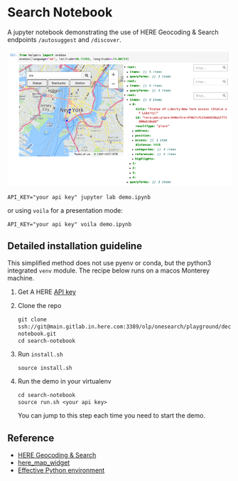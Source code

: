 # Search Notebook

A jupyter notebook demonstrating the use of HERE Geocoding & Search endpoints `/autosuggest` and `/discover`.

![searching for "statue of liberty"](screenshot.png)

    
    API_KEY="your api key" jupyter lab demo.ipynb

or using `voila` for a presentation mode:

    API_KEY="your api key" voila demo.ipynb
    

## Detailed installation guideline

This simplified method does not use pyenv or conda, but the python3 integrated `venv` module.
The recipe below runs on a macos Monterey machine.

1. Get A HERE [API key](https://developer.here.com/documentation/geocoding-search-api/dev_guide/topics/quick-start-dhc.html#get-an-api-key)

2. Clone the repo

   ```
   git clone ssh://git@main.gitlab.in.here.com:3389/olp/onesearch/playground/decitre/search-notebook.git
   cd search-notebook
   ```
3. Run `install.sh`

   ```
   source install.sh
   ```

4. Run the demo in your virtualenv

   ```
   cd search-notebook
   source run.sh <your api key>
   ```

   You can jump to this step each time you need to start the demo.


## Reference

- [HERE Geocoding & Search](https://developer.here.com/documentation/geocoding-search-api/dev_guide/index.html)
- [here_map_widget](https://here-map-widget-for-jupyter.readthedocs.io/en/latest/index.html)
- [Effective Python environment](https://realpython.com/effective-python-environment/)